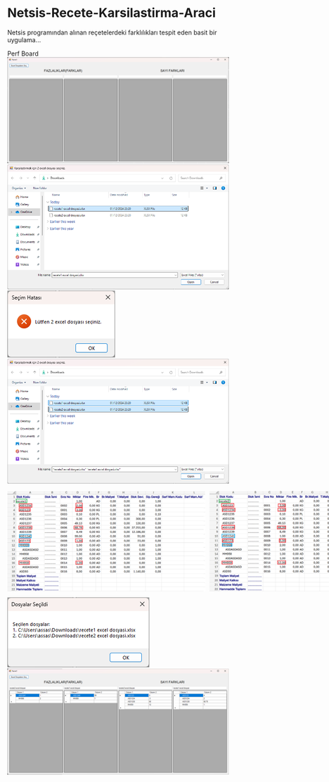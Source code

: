 # Netsis-Recete-Karsilastirma-Araci
Netsis programından alınan reçetelerdeki farklılıkları tespit eden basit bir uygulama...

Perf Board
![](pics/appPic1.png)
![](pics/appPic3.png)
![](pics/appPic4.png)
![](pics/appPic5.png)
<div style="display: flex; gap: 10px;">
    <img src="pics/recete1pic.png" alt="Görsel 1" width="450"/>
    <img src="pics/recete2pic.png" alt="Görsel 2" width="450"/>
</div>

![](pics/appPic6.png)
![](pics/appPic7.png)

